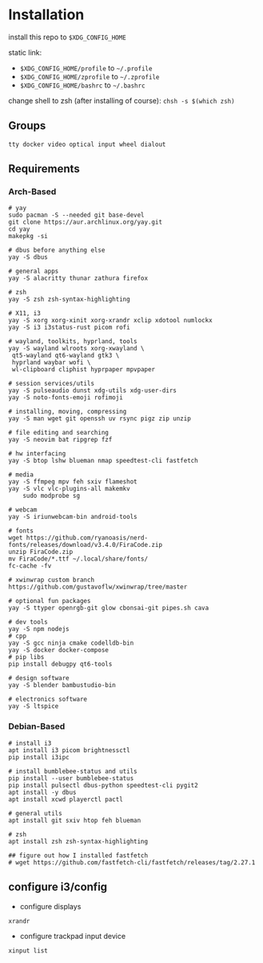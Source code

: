 # Installation

install this repo to `$XDG_CONFIG_HOME`

static link:
* `$XDG_CONFIG_HOME/profile` to `~/.profile`
* `$XDG_CONFIG_HOME/zprofile` to `~/.zprofile`
* `$XDG_CONFIG_HOME/bashrc` to `~/.bashrc`

change shell to zsh (after installing of course):
`chsh -s $(which zsh)`

## Groups
`tty docker video optical input wheel dialout`

## Requirements

### Arch-Based
```
# yay
sudo pacman -S --needed git base-devel
git clone https://aur.archlinux.org/yay.git
cd yay
makepkg -si

# dbus before anything else
yay -S dbus

# general apps
yay -S alacritty thunar zathura firefox

# zsh
yay -S zsh zsh-syntax-highlighting

# X11, i3
yay -S xorg xorg-xinit xorg-xrandr xclip xdotool numlockx
yay -S i3 i3status-rust picom rofi

# wayland, toolkits, hyprland, tools
yay -S wayland wlroots xorg-xwayland \
 qt5-wayland qt6-wayland gtk3 \
 hyprland waybar wofi \
 wl-clipboard cliphist hyprpaper mpvpaper

# session services/utils
yay -S pulseaudio dunst xdg-utils xdg-user-dirs
yay -S noto-fonts-emoji rofimoji

# installing, moving, compressing
yay -S man wget git openssh uv rsync pigz zip unzip

# file editing and searching
yay -S neovim bat ripgrep fzf

# hw interfacing
yay -S btop lshw blueman nmap speedtest-cli fastfetch

# media
yay -S ffmpeg mpv feh sxiv flameshot
yay -S vlc vlc-plugins-all makemkv
    sudo modprobe sg

# webcam
yay -S iriunwebcam-bin android-tools

# fonts
wget https://github.com/ryanoasis/nerd-fonts/releases/download/v3.4.0/FiraCode.zip
unzip FiraCode.zip
mv FiraCode/*.ttf ~/.local/share/fonts/
fc-cache -fv

# xwinwrap custom branch
https://github.com/gustavoflw/xwinwrap/tree/master

# optional fun packages
yay -S ttyper openrgb-git glow cbonsai-git pipes.sh cava

# dev tools
yay -S npm nodejs
# cpp
yay -S gcc ninja cmake codelldb-bin
yay -S docker docker-compose
# pip libs
pip install debugpy qt6-tools

# design software
yay -S blender bambustudio-bin

# electronics software
yay -S ltspice

```

### Debian-Based
```
# install i3
apt install i3 picom brightnessctl
pip install i3ipc

# install bumblebee-status and utils
pip install --user bumblebee-status
pip install pulsectl dbus-python speedtest-cli pygit2
apt install -y dbus
apt install xcwd playerctl pactl

# general utils
apt install git sxiv htop feh blueman

# zsh
apt install zsh zsh-syntax-highlighting

## figure out how I installed fastfetch
# wget https://github.com/fastfetch-cli/fastfetch/releases/tag/2.27.1
```

## configure i3/config
* configure displays
```
xrandr
```

* configure trackpad input device
```
xinput list
```

